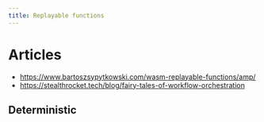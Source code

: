 ```yaml
---
title: Replayable functions
---
```


# Articles

- https://www.bartoszsypytkowski.com/wasm-replayable-functions/amp/
- https://stealthrocket.tech/blog/fairy-tales-of-workflow-orchestration 

## Deterministic

```ts



```